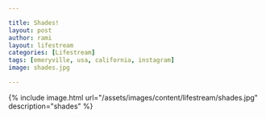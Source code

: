 ```yaml
---

title: Shades! 
layout: post
author: rami
layout: lifestream
categories: [Lifestream]
tags: [emeryville, usa, california, instagram]
image: shades.jpg

---
```


{% include image.html url="/assets/images/content/lifestream/shades.jpg" description="shades" %}
